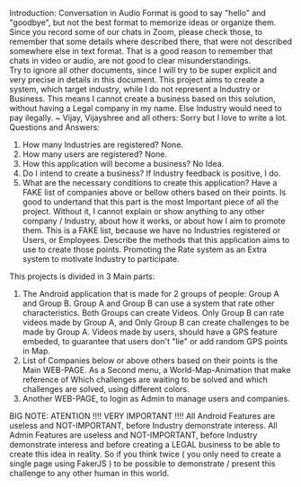 Introduction: 
Conversation in Audio Format is good to say "hello" and "goodbye", but not the best format to memorize ideas or organize them. 
Since you record some of our chats in Zoom, please check those, to remember that  some details where described there, that were not described somewhere else in text format. That is a good reason to remember that chats in video or audio, are not good to clear misunderstandings.  
Try to ignore all other documents, since I will try to be super explicit and very precise in details in this document. 
This project aims to create a system, which target industry, while I do not represent a Industry or Business. This means I cannot create a business based on this solution, without having a Legal company in my name. Else Industry would need to pay ilegally. ~
 Vijay, Vijayshree and all others: Sorry but I love to write a lot. 
Questions and Answers: 

1. How many Industries are registered? None. 
2. How many users are registered? None. 
3. How this application will become a business? No Idea. 
4. Do I intend to create a business? If Industry feedback is positive, I do.  
5. What are the necessary conditions to create this application? 
Have a FAKE list of companies above or bellow others based on their points.
Is good to undertand that this part is the most Important piece of all the project. Without it, I cannot explain or show anything to any other company / Industry, about how it works, or about how I aim to promote them. This is a FAKE list, because we have no Industries registered or Users, or Employees. 
Describe the methods that this application aims to use to create those points. 
Promoting the Rate system as an Extra system to motivate Industry to participate. 

This projects is divided in 3 Main  parts: 

1. The Android application that is made for 2 groups of people: Group A and Group B. 
Group A and Group B can use a system that rate other characteristics. 
Both Groups can create Videos. 
Only Group B can rate videos made by Group A, and Only Group B can create challenges to be made by Group A. 
Videos made by users, should have a GPS feature embeded, to guarantee that users don't "lie" or add random GPS points in Map. 
2. List of Companies below or above others based on their points is the Main WEB-PAGE. 
As a Second menu, a World-Map-Animation that make reference of Which challenges are waiting to be solved and which challenges are solved, using different colors. 
3. Another WEB-PAGE, to login as Admin to manage users and companies. 

BIG NOTE: ATENTION !!!! VERY IMPORTANT !!!! 
All Android Features are useless and NOT-IMPORTANT, before Industry demonstrate interess.
All Admin Features are useless and NOT-IMPORTANT, before Industry demonstrate interess and before creating a LEGAL business to be able to create this idea in reality. 
So if you think twice ( you only need to create a single page using FakerJS ) to be possible to demonstrate / present this challenge to any other human in this world. 


